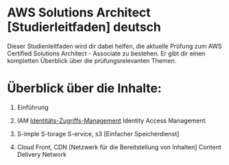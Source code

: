 # AWS Solutions Architect [Studierleitfaden] deutsch
Dieser Studienleitfaden wird dir dabei helfen, die aktuelle Prüfung zum AWS Certified Solutions Architect - Associate zu bestehen. Er gibt dir einen kompletten Überblick über die prüfungsrelevanten Themen.

# Überblick über die Inhalte:

1. Einführung

2. IAM [Identitäts-Zugriffs-Management](www.jamigeo.de) 
   Identity Access Management

3. S-imple S-torage S-ervice, 
   s3 [Einfacher Speicherdienst]

4. Cloud Front, CDN 
   [Netzwerk für die Bereitstellung von Inhalten] Content Delivery Network
